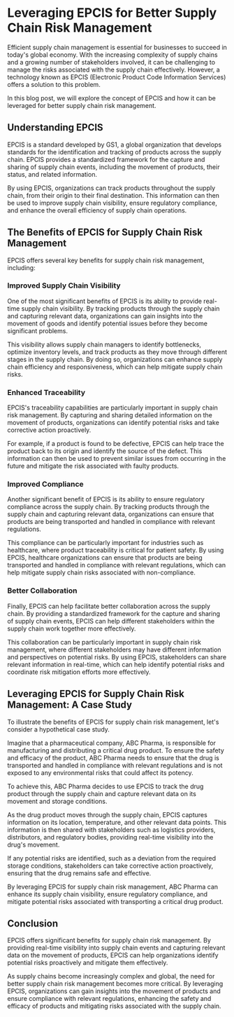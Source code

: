 # Leveraging EPCIS for Better Supply Chain Risk Management

Efficient supply chain management is essential for businesses to succeed in today's global economy. With the increasing complexity of supply chains and a growing number of stakeholders involved, it can be challenging to manage the risks associated with the supply chain effectively. However, a technology known as EPCIS (Electronic Product Code Information Services) offers a solution to this problem.

In this blog post, we will explore the concept of EPCIS and how it can be leveraged for better supply chain risk management.

## Understanding EPCIS

EPCIS is a standard developed by GS1, a global organization that develops standards for the identification and tracking of products across the supply chain. EPCIS provides a standardized framework for the capture and sharing of supply chain events, including the movement of products, their status, and related information.

By using EPCIS, organizations can track products throughout the supply chain, from their origin to their final destination. This information can then be used to improve supply chain visibility, ensure regulatory compliance, and enhance the overall efficiency of supply chain operations.

## The Benefits of EPCIS for Supply Chain Risk Management

EPCIS offers several key benefits for supply chain risk management, including:

### Improved Supply Chain Visibility

One of the most significant benefits of EPCIS is its ability to provide real-time supply chain visibility. By tracking products through the supply chain and capturing relevant data, organizations can gain insights into the movement of goods and identify potential issues before they become significant problems.

This visibility allows supply chain managers to identify bottlenecks, optimize inventory levels, and track products as they move through different stages in the supply chain. By doing so, organizations can enhance supply chain efficiency and responsiveness, which can help mitigate supply chain risks.

### Enhanced Traceability

EPCIS's traceability capabilities are particularly important in supply chain risk management. By capturing and sharing detailed information on the movement of products, organizations can identify potential risks and take corrective action proactively.

For example, if a product is found to be defective, EPCIS can help trace the product back to its origin and identify the source of the defect. This information can then be used to prevent similar issues from occurring in the future and mitigate the risk associated with faulty products.

### Improved Compliance

Another significant benefit of EPCIS is its ability to ensure regulatory compliance across the supply chain. By tracking products through the supply chain and capturing relevant data, organizations can ensure that products are being transported and handled in compliance with relevant regulations.

This compliance can be particularly important for industries such as healthcare, where product traceability is critical for patient safety. By using EPCIS, healthcare organizations can ensure that products are being transported and handled in compliance with relevant regulations, which can help mitigate supply chain risks associated with non-compliance.

### Better Collaboration

Finally, EPCIS can help facilitate better collaboration across the supply chain. By providing a standardized framework for the capture and sharing of supply chain events, EPCIS can help different stakeholders within the supply chain work together more effectively.

This collaboration can be particularly important in supply chain risk management, where different stakeholders may have different information and perspectives on potential risks. By using EPCIS, stakeholders can share relevant information in real-time, which can help identify potential risks and coordinate risk mitigation efforts more effectively.

## Leveraging EPCIS for Supply Chain Risk Management: A Case Study

To illustrate the benefits of EPCIS for supply chain risk management, let's consider a hypothetical case study.

Imagine that a pharmaceutical company, ABC Pharma, is responsible for manufacturing and distributing a critical drug product. To ensure the safety and efficacy of the product, ABC Pharma needs to ensure that the drug is transported and handled in compliance with relevant regulations and is not exposed to any environmental risks that could affect its potency.

To achieve this, ABC Pharma decides to use EPCIS to track the drug product through the supply chain and capture relevant data on its movement and storage conditions.

As the drug product moves through the supply chain, EPCIS captures information on its location, temperature, and other relevant data points. This information is then shared with stakeholders such as logistics providers, distributors, and regulatory bodies, providing real-time visibility into the drug's movement.

If any potential risks are identified, such as a deviation from the required storage conditions, stakeholders can take corrective action proactively, ensuring that the drug remains safe and effective.

By leveraging EPCIS for supply chain risk management, ABC Pharma can enhance its supply chain visibility, ensure regulatory compliance, and mitigate potential risks associated with transporting a critical drug product.

## Conclusion

EPCIS offers significant benefits for supply chain risk management. By providing real-time visibility into supply chain events and capturing relevant data on the movement of products, EPCIS can help organizations identify potential risks proactively and mitigate them effectively.

As supply chains become increasingly complex and global, the need for better supply chain risk management becomes more critical. By leveraging EPCIS, organizations can gain insights into the movement of products and ensure compliance with relevant regulations, enhancing the safety and efficacy of products and mitigating risks associated with the supply chain.

